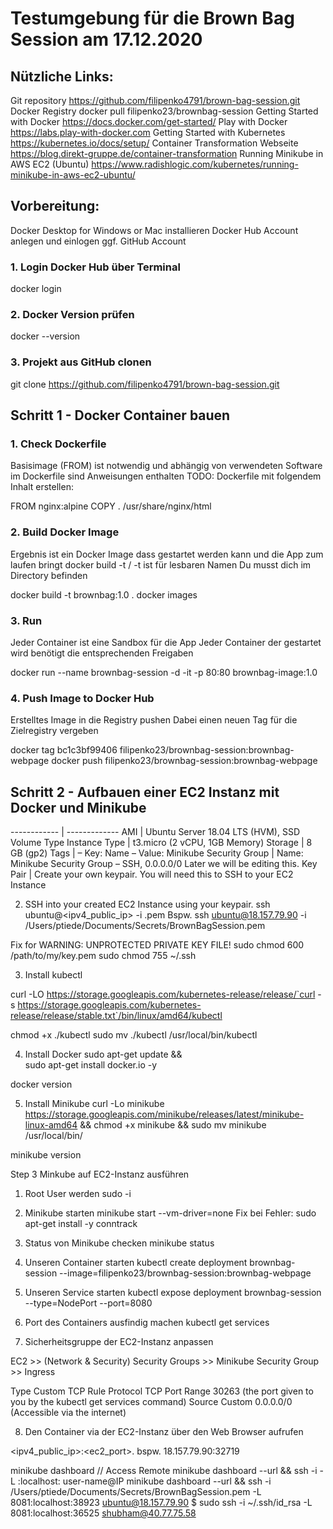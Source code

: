 # Testumgebung für die Brown Bag Session am 17.12.2020

## Nützliche Links:
Git repository https://github.com/filipenko4791/brown-bag-session.git
Docker Registry docker pull filipenko23/brownbag-session
Getting Started with Docker https://docs.docker.com/get-started/
Play with Docker https://labs.play-with-docker.com
Getting Started with Kubernetes https://kubernetes.io/docs/setup/
Container Transformation Webseite https://blog.direkt-gruppe.de/container-transformation
Running Minikube in AWS EC2 (Ubuntu) https://www.radishlogic.com/kubernetes/running-minikube-in-aws-ec2-ubuntu/

## Vorbereitung: 
Docker Desktop for Windows or Mac installieren
Docker Hub Account anlegen und einlogen
ggf. GitHub Account

### 1. Login Docker Hub über Terminal
docker login
### 2. Docker  Version prüfen
docker --version

### 3. Projekt aus GitHub clonen
git clone https://github.com/filipenko4791/brown-bag-session.git

## Schritt 1 - Docker Container bauen

### 1. Check Dockerfile
Basisimage (FROM) ist notwendig und abhängig von verwendeten Software
im Dockerfile sind Anweisungen enthalten
TODO: Dockerfile mit folgendem Inhalt erstellen:

FROM nginx:alpine
COPY . /usr/share/nginx/html

### 2. Build Docker Image
Ergebnis ist ein Docker Image dass gestartet werden kann und die App zum laufen bringt
docker build -t <build-directory> / -t ist für lesbaren Namen
Du musst dich im Directory befinden

docker build -t brownbag:1.0 . 
docker images

### 3. Run
Jeder Container ist eine Sandbox für die App
Jeder Container der gestartet  wird benötigt die entsprechenden Freigaben

docker run --name brownbag-session -d -it -p 80:80 brownbag-image:1.0

### 4. Push Image to Docker Hub
Erstelltes Image in die Registry pushen
Dabei einen neuen Tag für die Zielregistry vergeben

docker tag bc1c3bf99406 filipenko23/brownbag-session:brownbag-webpage
docker push filipenko23/brownbag-session:brownbag-webpage

## Schritt 2 - Aufbauen einer EC2 Instanz  mit Docker und Minikube

------------ | -------------
AMI	| Ubuntu Server 18.04 LTS (HVM), SSD Volume Type
Instance Type | t3.micro (2 vCPU, 1GB Memory)
Storage | 8 GB (gp2)
Tags |	– Key: Name
– Value: Minikube
Security Group |	Name: Minikube Security Group
– SSH, 0.0.0.0/0
Later we will be editing this.
Key Pair | Create your own keypair.
You will need this to SSH to your EC2 Instance

2. SSH into your created EC2 Instance using your keypair.
ssh ubuntu@<ipv4_public_ip> -i <keypair>.pem
Bspw. ssh ubuntu@18.157.79.90  -i /Users/ptiede/Documents/Secrets/BrownBagSession.pem
 
Fix for WARNING: UNPROTECTED PRIVATE KEY FILE! 
sudo chmod 600 /path/to/my/key.pem
sudo chmod 755 ~/.ssh
 
3. Install kubectl

curl -LO https://storage.googleapis.com/kubernetes-release/release/`curl -s https://storage.googleapis.com/kubernetes-release/release/stable.txt`/bin/linux/amd64/kubectl

chmod +x ./kubectl
sudo mv ./kubectl /usr/local/bin/kubectl

4. Install Docker
sudo apt-get update && \
    sudo apt-get install docker.io -y
    
docker version
    
5. Install Minikube
curl -Lo minikube https://storage.googleapis.com/minikube/releases/latest/minikube-linux-amd64 && chmod +x minikube && sudo mv minikube /usr/local/bin/

minikube version

Step 3 
Minkube auf EC2-Instanz ausführen
1. Root User werden
sudo -i

2. Minikube starten
minikube start --vm-driver=none
Fix bei Fehler: sudo apt-get install -y conntrack

3. Status von Minikube checken
minikube status

4. Unseren Container starten
kubectl create deployment brownbag-session --image=filipenko23/brownbag-session:brownbag-webpage

5. Unseren Service starten 
kubectl expose deployment brownbag-session --type=NodePort --port=8080

6. Port des Containers ausfindig machen
kubectl get services

7. Sicherheitsgruppe der EC2-Instanz anpassen

EC2 >> (Network & Security) Security Groups >> Minikube Security Group >> Ingress

Type	Custom TCP Rule
Protocol	TCP
Port Range	30263 (the port given to you by the kubectl get services command)
Source	Custom
0.0.0.0/0 (Accessible via the internet)

8. Den Container via der EC2-Instanz über den Web Browser aufrufen

&lt;ipv4_public_ip&gt;:&lt;ec2_port&gt;.
bspw. 18.157.79.90:32719





minikube dashboard   // Access Remote  minikube dashboard --url && ssh -i <LOCATION TO SSH PRIVATE KEY> -L <LOCAL PORT>:localhost:<REMOTE PORT ON WHICH MINIKUBE DASHBOARD IS RUNNING> user-name@IP
    minikube dashboard --url && ssh -i /Users/ptiede/Documents/Secrets/BrownBagSession.pem -L 8081:localhost:38923 ubuntu@18.157.79.90
$ sudo ssh -i ~/.ssh/id_rsa -L 8081:localhost:36525 shubham@40.77.75.58



